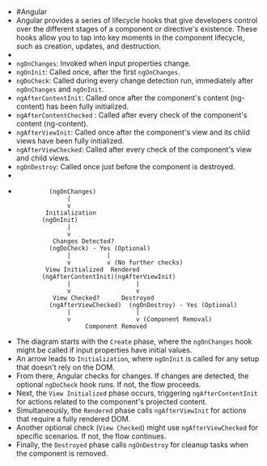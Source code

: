 - #Angular
- Angular provides a series of lifecycle hooks that give developers control over the different stages of a component or directive's existence. These hooks allow you to tap into key moments in the component lifecycle, such as creation, updates, and destruction.
-
- `ngOnChanges`: Invoked when input properties change.
- `ngOnInit`: Called once, after the first `ngOnChanges`.
- `ngDoCheck`: Called during every change detection run, immediately after `ngOnChanges` and `ngOnInit`.
- `ngAfterContentInit`: Called once after the component's content (ng-content) has been fully initialized.
- `ngAfterContentChecked` : Called after every check of the component's content (ng-content).
- `ngAfterViewInit`: Called once after the component's view and its child views have been fully initialized.
- `ngAfterViewChecked`: Called after every check of the component's view and child views.
- `ngOnDestroy`: Called once just before the component is destroyed.
-
- ```
           (ngOnChanges)
                |
                v
          Initialization
         (ngOnInit)
                |
                v
            Changes Detected?
           (ngDoCheck) - Yes (Optional)
                |          |
                v          v (No further checks)
          View Initialized  Rendered
         (ngAfterContentInit)(ngAfterViewInit)
                |                  |
                v                  v
            View Checked?      Destroyed
           (ngAfterViewChecked)  (ngOnDestroy) - Yes (Optional)
                |                  |
                v                  v (Component Removal)
                     Component Removed
  
  ```
- The diagram starts with the `Create` phase, where the `ngOnChanges` hook might be called if input properties have initial values.
- An arrow leads to `Initialization`, where `ngOnInit` is called for any setup that doesn't rely on the DOM.
- From there, Angular checks for changes. If changes are detected, the optional `ngDoCheck` hook runs. If not, the flow proceeds.
- Next, the `View Initialized` phase occurs, triggering `ngAfterContentInit` for actions related to the component's projected content.
- Simultaneously, the `Rendered` phase calls `ngAfterViewInit` for actions that require a fully rendered DOM.
- Another optional check (`View Checked`) might use `ngAfterViewChecked` for specific scenarios. If not, the flow continues.
- Finally, the `Destroyed` phase calls `ngOnDestroy` for cleanup tasks when the component is removed.